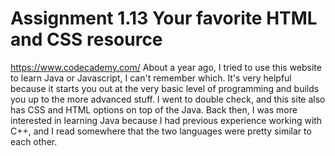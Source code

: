 # Assignment 1.13 Your favorite HTML and CSS resource

https://www.codecademy.com/
About a year ago, I tried to use this website to learn Java or Javascript, I can't remember which. It's very helpful because it starts you out at the very basic level of programming and builds you up to the more advanced stuff. I went to double check, and this site also has CSS and HTML options on top of the Java. Back then, I was more interested in learning Java because I had previous experience working with C++, and I read somewhere that the two languages were pretty similar to each other.
